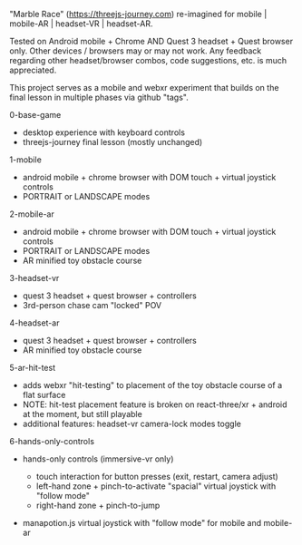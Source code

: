 "Marble Race" (https://threejs-journey.com) re-imagined for mobile | mobile-AR | headset-VR | headset-AR.

Tested on Android mobile + Chrome AND Quest 3 headset + Quest browser only. Other devices / browsers may or may not work. Any feedback regarding other headset/browser combos, code suggestions, etc. is much appreciated.

This project serves as a mobile and webxr experiment that builds on the final lesson in multiple phases via github "tags".

0-base-game
- desktop experience with keyboard controls
- threejs-journey final lesson (mostly unchanged)

1-mobile
- android mobile + chrome browser with DOM touch + virtual joystick controls
- PORTRAIT or LANDSCAPE modes

2-mobile-ar
- android mobile + chrome browser with DOM touch + virtual joystick controls
- PORTRAIT or LANDSCAPE modes
- AR minified toy obstacle course

3-headset-vr
- quest 3 headset + quest browser + controllers
- 3rd-person chase cam "locked" POV

4-headset-ar
- quest 3 headset + quest browser + controllers
- AR minified toy obstacle course

5-ar-hit-test
- adds webxr "hit-testing" to placement of the toy obstacle course of a flat surface
- NOTE: hit-test placement feature is broken on react-three/xr + android at the moment, but still playable
- additional features: headset-vr camera-lock modes toggle

6-hands-only-controls
- hands-only controls (immersive-vr only)
  - touch interaction for button presses (exit, restart, camera adjust)
  - left-hand zone + pinch-to-activate "spacial" virtual joystick with "follow mode"
  - right-hand zone + pinch-to-jump

- manapotion.js virtual joystick with "follow mode" for mobile and mobile-ar
